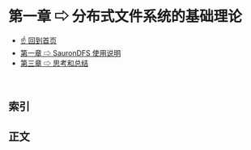 # 第一章 ⇨ 分布式文件系统的基础理论

- [☝ 回到首页](https://github.com/Lvsi-China/SauronDFS)
- [第一章 ⇨ SauronDFS 使用说明](https://github.com/Lvsi-China/SauronDFS/blob/master/docs/README.chapter1.md)
- [第三章 ⇨ 思考和总结](https://github.com/Lvsi-China/SauronDFS/blob/master/docs/README.chapter3.md)

<br/>

## 索引



## 正文
